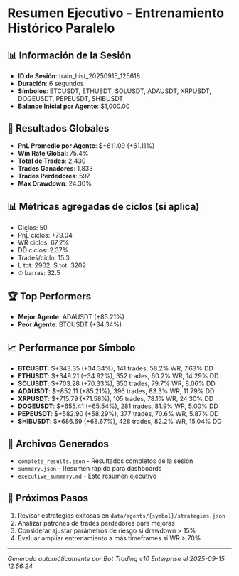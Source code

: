 # Resumen Ejecutivo - Entrenamiento Histórico Paralelo

## 📊 Información de la Sesión
- **ID de Sesión**: train_hist_20250915_125618
- **Duración**: 6 segundos
- **Símbolos**: BTCUSDT, ETHUSDT, SOLUSDT, ADAUSDT, XRPUSDT, DOGEUSDT, PEPEUSDT, SHIBUSDT
- **Balance Inicial por Agente**: $1,000.00

## 🎯 Resultados Globales
- **PnL Promedio por Agente**: $+611.09 (+61.11%)
- **Win Rate Global**: 75.4%
- **Total de Trades**: 2,430
- **Trades Ganadores**: 1,833
- **Trades Perdedores**: 597
- **Max Drawdown**: 24.30%

## 📊 Métricas agregadas de ciclos (si aplica)
- Ciclos: 50
- PnL̄ ciclos: +79.04
- WR̄ ciclos: 67.2%
- DD̄ ciclos: 2.37%
- Trades̄/ciclo: 15.3
- L tot: 2902, S tot: 3202
- ⏱̄ barras: 32.5


## 🏆 Top Performers
- **Mejor Agente**: ADAUSDT (+85.21%)
- **Peor Agente**: BTCUSDT (+34.34%)

## 📈 Performance por Símbolo
- **BTCUSDT**: $+343.35 (+34.34%), 141 trades, 58.2% WR, 7.63% DD
- **ETHUSDT**: $+349.21 (+34.92%), 352 trades, 60.2% WR, 14.29% DD
- **SOLUSDT**: $+703.28 (+70.33%), 350 trades, 79.7% WR, 8.06% DD
- **ADAUSDT**: $+852.11 (+85.21%), 396 trades, 83.3% WR, 11.79% DD
- **XRPUSDT**: $+715.79 (+71.58%), 105 trades, 78.1% WR, 24.30% DD
- **DOGEUSDT**: $+655.41 (+65.54%), 281 trades, 81.9% WR, 5.00% DD
- **PEPEUSDT**: $+582.90 (+58.29%), 377 trades, 70.6% WR, 5.87% DD
- **SHIBUSDT**: $+686.69 (+68.67%), 428 trades, 82.2% WR, 15.04% DD

## 📁 Archivos Generados
- `complete_results.json` - Resultados completos de la sesión
- `summary.json` - Resumen rápido para dashboards
- `executive_summary.md` - Este resumen ejecutivo

## 🎯 Próximos Pasos
1. Revisar estrategias exitosas en `data/agents/{symbol}/strategies.json`
2. Analizar patrones de trades perdedores para mejoras
3. Considerar ajustar parámetros de riesgo si drawdown > 15%
4. Evaluar ampliar entrenamiento a más timeframes si WR > 70%

---
*Generado automáticamente por Bot Trading v10 Enterprise el 2025-09-15 12:56:24*
